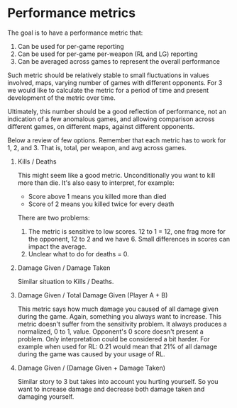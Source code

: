 # Performance metrics

The goal is to have a performance metric that:
1. Can be used for per-game reporting
2. Can be used for per-game per-weapon (RL and LG) reporting
3. Can be averaged across games to represent the overall performance

Such metric should be relatively stable to small fluctuations in values involved, maps, varying number of games with different opponents. For 3 we would like to calculate the metric for a period of time and present development of the metric over time.

Ultimately, this number should be a good reflection of performance, not an indication of a few anomalous games, and allowing comparison across different games, on different maps, against different opponents.

Below a review of few options. Remember that each metric has to work for 1, 2, and 3. That is, total, per weapon, and avg across games.

1. Kills / Deaths

   This might seem like a good metric. Unconditionally you want to kill more than die. It's also easy to interpret, for example:
   * Score above 1 means you killed more than died
   * Score of 2 means you killed twice for every death
   
   There are two problems:
   1. The metric is sensitive to low scores. 12 to 1 = 12, one frag more for the opponent, 12 to 2 and we have 6. Small differences in scores can impact the average.
   2. Unclear what to do for deaths = 0.
   
2. Damage Given / Damage Taken

   Similar situation to Kills / Deaths.

3. Damage Given / Total Damage Given (Player A + B)

   This metric says how much damage you caused of all damage given during the game. Again, something you always want to increase. This metric doesn't suffer from the sensitivity problem. It always produces a normalized, 0 to 1, value. Opponent's 0 score doesn't present a problem. Only interpretation could be considered a bit harder. For example when used for RL: 0.21 would mean that 21% of all damage during the game was caused by your usage of RL.

4. Damage Given / (Damage Given + Damage Taken)

   Similar story to 3 but takes into account you hurting yourself. So you want to increase damage and decrease both damage taken and damaging yourself.

